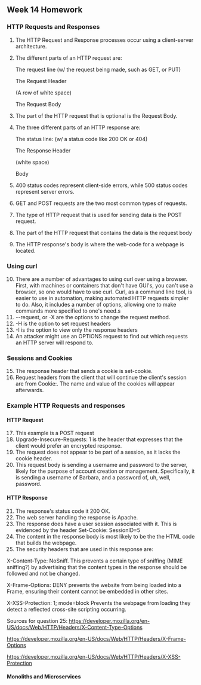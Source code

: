 ## Week 14 Homework

### HTTP Requests and Responses

1) The HTTP Request and Response processes occur using a client-server architecture.
2) The different parts of an HTTP request are:

    The request line (w/ the request being made, such as GET, or PUT)

    The Request Header

    (A row of white space)

    The Request Body

3) The part of the HTTP request that is optional is the Request Body.
4) The three different parts of an HTTP response are:

    The status line: (w/ a status code like 200 OK or 404)
    
    The Response Header
    
    (white space)
    
    Body
    
5) 400 status codes represent client-side errors, while 500 status codes represent server errors.
6) GET and POST requests are the two most common types of requests.
7) The type of HTTP request that is used for sending data is the POST request.
8) The part of the HTTP request that contains the data is the request body
9) The HTTP response's body is where the web-code for a webpage is located.

### Using curl

10) There are a number of advantages to using curl over using a browser. First, with machines or containers that don't have GUI's, you can't use a browser, so one would have to use curl. Curl, as a command line tool, is easier to use in automation, making automated HTTP requests simpler to do. Also, it includes a number of options, allowing one to make commands more specified to one's need.s
11) --request, or -X are the options to change the request method.
12) -H is the option to set request headers
13) -I is the option to view only the response headers
14) An attacker might use an OPTIONS request to find out which requests an HTTP server will respond to.

### Sessions and Cookies

15) The response header that sends a cookie is set-cookie.
16) Request headers from the client that will continue the client's session are from Cookie:. The name and value of the cookies will appear afterwards.

### Example HTTP Requests and responses

#### HTTP Request
17) This example is a POST request
18) Upgrade-Insecure-Requests: 1 is the header that expresses that the client would prefer an encrypted response.
19) The request does not appear to be part of a session, as it lacks the cookie header.
20) This request body is sending a username and password to the server, likely for the purpose of account creation or management. Specifically, it is sending a username of Barbara, and a password of, uh, well, password.

#### HTTP Response
21) The response's status code it 200 OK.
22) The web server handling the response is Apache.
23) The response does have a user session associated with it. This is evidenced by the header Set-Cookie: SessionID=5
24) The content in the response body is most likely to be the the HTML code that builds the webpage.
25) The security headers that are used in this response are:

X-Content-Type: NoSniff. This prevents a certain type of sniffing (MIME sniffing?) by advertising that the content types in the response should be followed and not be changed.

X-Frame-Options: DENY prevents the website from being loaded into a Frame, ensuring their content cannot be embedded in other sites.

X-XSS-Protection: 1; mode=block Prevents the webpage from loading they detect a reflected cross-site scripting occurring. 


Sources for question 25: https://developer.mozilla.org/en-US/docs/Web/HTTP/Headers/X-Content-Type-Options 

https://developer.mozilla.org/en-US/docs/Web/HTTP/Headers/X-Frame-Options 

https://developer.mozilla.org/en-US/docs/Web/HTTP/Headers/X-XSS-Protection

#### Monoliths and Microservices

